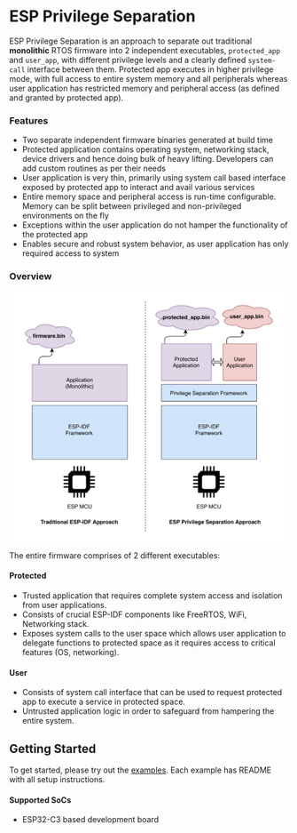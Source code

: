 # ESP Privilege Separation

ESP Privilege Separation is an approach to separate out traditional **monolithic** RTOS firmware into 2 independent executables, `protected_app` and `user_app`, with different privilege levels and a clearly defined `system-call` interface between them. Protected app executes in higher privilege mode, with full access to entire system memory and all peripherals whereas user application has restricted memory and peripheral access (as defined and granted by protected app).

### Features

- Two separate independent firmware binaries generated at build time
- Protected application contains operating system, networking stack, device drivers and hence doing bulk of heavy lifting. Developers can add custom routines as per their needs
- User application is very thin, primarily using system call based interface exposed by protected app to interact and avail various services
- Entire memory space and peripheral access is run-time configurable. Memory can be split between privileged and non-privileged environments on the fly
- Exceptions within the user application do not hamper the functionality of the protected app
- Enables secure and robust system behavior, as user application has only required access to system

### Overview

![overview](docs/img/overview.png)

The entire firmware comprises of 2 different executables:

#### Protected

- Trusted application that requires complete system access and isolation from user applications.
- Consists of crucial ESP-IDF components like FreeRTOS, WiFi, Networking stack.
- Exposes system calls to the user space which allows user application to delegate functions to protected space as it requires access to critical features (OS, networking).

#### User

- Consists of system call interface that can be used to request protected app to execute a service in protected space.
- Untrusted application logic in order to safeguard from hampering the entire system.

## Getting Started

To get started, please try out the [examples](examples). Each example has README with all setup instructions.

#### Supported SoCs
- ESP32-C3 based development board

